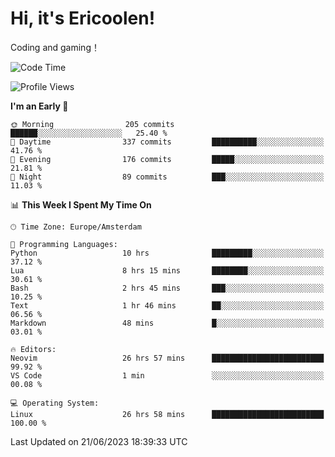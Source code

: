 # Hi, it's Ericoolen!
Coding and gaming！

<!--START_SECTION:waka-->
![Code Time](http://img.shields.io/badge/Code%20Time-868%20hrs%205%20mins-blue)

![Profile Views](http://img.shields.io/badge/Profile%20Views-1-blue)

**I'm an Early 🐤** 

```text
🌞 Morning                205 commits         ██████░░░░░░░░░░░░░░░░░░░   25.40 % 
🌆 Daytime                337 commits         ██████████░░░░░░░░░░░░░░░   41.76 % 
🌃 Evening                176 commits         █████░░░░░░░░░░░░░░░░░░░░   21.81 % 
🌙 Night                  89 commits          ███░░░░░░░░░░░░░░░░░░░░░░   11.03 % 
```


📊 **This Week I Spent My Time On** 

```text
🕑︎ Time Zone: Europe/Amsterdam

💬 Programming Languages: 
Python                   10 hrs              █████████░░░░░░░░░░░░░░░░   37.12 % 
Lua                      8 hrs 15 mins       ████████░░░░░░░░░░░░░░░░░   30.61 % 
Bash                     2 hrs 45 mins       ███░░░░░░░░░░░░░░░░░░░░░░   10.25 % 
Text                     1 hr 46 mins        ██░░░░░░░░░░░░░░░░░░░░░░░   06.56 % 
Markdown                 48 mins             █░░░░░░░░░░░░░░░░░░░░░░░░   03.01 % 

🔥 Editors: 
Neovim                   26 hrs 57 mins      █████████████████████████   99.92 % 
VS Code                  1 min               ░░░░░░░░░░░░░░░░░░░░░░░░░   00.08 % 

💻 Operating System: 
Linux                    26 hrs 58 mins      █████████████████████████   100.00 % 
```


 Last Updated on 21/06/2023 18:39:33 UTC
<!--END_SECTION:waka-->

